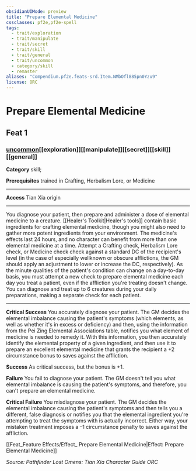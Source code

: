 ```yaml
---
obsidianUIMode: preview
title: "Prepare Elemental Medicine"
cssclasses: pf2e,pf2e-spell
tags:
  - trait/exploration
  - trait/manipulate
  - trait/secret
  - trait/skill
  - trait/general
  - trait/uncommon
  - category/skill
  - remaster
aliases: "Compendium.pf2e.feats-srd.Item.NMbOfl885pn0Yzu9"
license: ORC
---
```

# Prepare Elemental Medicine
## Feat 1
### [uncommon](uncommon "Uncommon Rarity Trait")[[exploration]][[manipulate]][[secret]][[skill]][[general]]

**Category** skill; 



**Prerequisites** trained in Crafting, Herbalism Lore, or Medicine
* * *
**Access** Tian Xia origin

* * *

You diagnose your patient, then prepare and administer a dose of elemental medicine to a creature. [[Healer's Toolkit|Healer's tools]] contain basic ingredients for crafting elemental medicine, though you might also need to gather more potent ingredients from your environment. The medicine's effects last 24 hours, and no character can benefit from more than one elemental medicine at a time. Attempt a Crafting check, Herbalism Lore check, or Medicine check check against a standard DC of the recipient's level (in the case of especially wellknown or obscure afflictions, the GM should apply an adjustment to lower or increase the DC, respectively). As the minute qualities of the patient's condition can change on a day-to-day basis, you must attempt a new check to prepare elemental medicine each day you treat a patient, even if the affliction you're treating doesn't change. You can diagnose and treat up to 6 creatures during your daily preparations, making a separate check for each patient.

* * *

**Critical Success** You accurately diagnose your patient. The GM decides the elemental imbalance causing the patient's symptoms (which elements, as well as whether it's in excess or deficiency) and then, using the information from the Pei Zing Elemental Associations table, notifies you what element of medicine is needed to remedy it. With this information, you then accurately identify the elemental property of a given ingredient, and then use it to prepare an excellent elemental medicine that grants the recipient a +2 circumstance bonus to saves against the affliction.

**Success** As critical success, but the bonus is +1.

**Failure** You fail to diagnose your patient. The GM doesn't tell you what elemental imbalance is causing the patient's symptoms, and therefore, you can't prepare an elemental medicine.

**Critical Failure** You misdiagnose your patient. The GM decides the elemental imbalance causing the patient's symptoms and then tells you a different, false diagnosis or notifies you that the elemental ingredient you're attempting to treat the symptoms with is actually incorrect. Either way, your mistaken treatment imposes a –1 circumstance penalty to saves against the affliction.

[[Feat_Feature Effects/Effect_ Prepare Elemental Medicine|Effect: Prepare Elemental Medicine]]

*Source: Pathfinder Lost Omens: Tian Xia Character Guide*
*ORC*